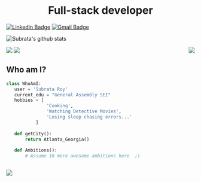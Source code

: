 <h1 align="center"> Full-stack developer</h1>

[![Linkedin Badge](https://img.shields.io/badge/-subrataroy321-blue?style=flat-square&logo=Linkedin&logoColor=white&link=https://www.linkedin.com/in/subrataroy321/)](https://www.linkedin.com/in/subrataroy321/) [![Gmail Badge](https://img.shields.io/badge/-subrata.r321@gmail.com-c14438?style=flat-square&logo=Gmail&logoColor=white&link=mailto:subrata.r321@gmail.com)](mailto:subrata.r321@gmail.com)


![Subrata's github stats](https://github-readme-stats.vercel.app/api?username=subrataroy321&theme=nightowl&show_icons=true)

<img src="https://github-profile-trophy.vercel.app/?username=subrataroy321&title=Repositories,Commit,PullRequest,Followers,Joined2020,MultiLanguage" >

<img src="https://github-readme-stats.vercel.app/api/top-langs/?username=yoel0&layout=compact&theme=vue&hide_title=true&hide_border=true" >

<a href="https://github.com/subrataroy321/github-readme-stats">
  <!-- Change the `github-readme-stats.anuraghazra1.vercel.app` to `github-readme-stats.vercel.app`  -->
  <img align="right" src="https://github-readme-stats.subrataroy321.vercel.app/api/top-langs/?username=subrataroy321&layout=compact&theme=radical" />
</a>

 ## Who am I?
 ```python
 class WhoAmI:
 	user = 'Subrata Roy'
	current_edu = "General Assembly SEI"
	hobbies = [
				'Cooking',
				'Watching Detective Movies',
				'Losing sleep chasing errors...'
			]
	
	def getCity():
		return Atlanta_Georgia()
	
	def Ambitions():
		# Assume 10 more awesome ambitions here  ;)
	
 ```


![](https://komarev.com/ghpvc/?username=SLBendak&color=blueviolet)
<!--
**subrataroy321/subrataroy321** is a ✨ _special_ ✨ repository because its `README.md` (this file) appears on your GitHub profile.

Here are some ideas to get you started:

- 🔭 I’m currently working on ...
- 🌱 I’m currently learning ...
- 👯 I’m looking to collaborate on ...
- 🤔 I’m looking for help with ...
- 💬 Ask me about ...
- 📫 How to reach me: ...
- 😄 Pronouns: ...
- ⚡ Fun fact: ...
-->
